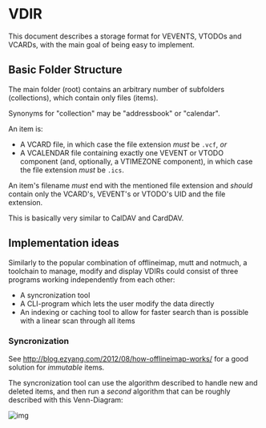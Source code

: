 VDIR
====

This document describes a storage format for VEVENTS, VTODOs and VCARDs, with
the main goal of being easy to implement.

Basic Folder Structure
----------------------

The main folder (root) contains an arbitrary number of subfolders
(collections), which contain only files (items).

Synonyms for "collection" may be "addressbook" or "calendar".

An item is:

  - A VCARD file, in which case the file extension *must* be `.vcf`, *or*
  - A VCALENDAR file containing exactly one VEVENT or VTODO component (and,
    optionally, a VTIMEZONE component), in which case the file extension *must*
    be `.ics`.

An item's filename *must* end with the mentioned file extension and *should*
contain only the VCARD's, VEVENT's or VTODO's UID and the file extension.

This is basically very similar to CalDAV and CardDAV.

Implementation ideas
--------------------

Similarly to the popular combination of offlineimap, mutt and notmuch, a
toolchain to manage, modify and display VDIRs could consist of three programs
working independently from each other:

  - A syncronization tool
  - A CLI-program which lets the user modify the data directly
  - An indexing or caching tool to allow for faster search than is possible
    with a linear scan through all items

### Syncronization

See http://blog.ezyang.com/2012/08/how-offlineimap-works/ for a good solution
for *immutable* items.
    
The syncronization tool can use the algorithm described to handle new and
deleted items, and then run a *second* algorithm that can be roughly described
with this Venn-Diagram:

![img](http://i.imgur.com/YbjYMth.png)
